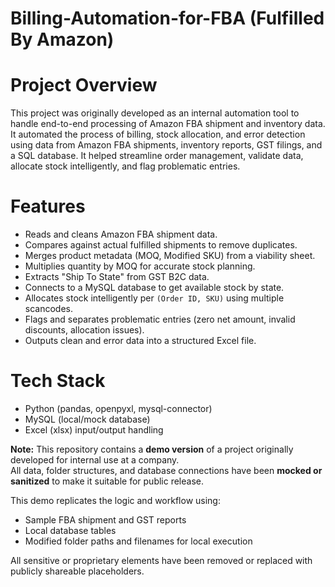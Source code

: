 # Billing-Automation-for-FBA (Fulfilled By Amazon)

# Project Overview
This project was originally developed as an internal automation tool to handle end-to-end processing of Amazon FBA shipment and inventory data. It automated the process of billing, stock allocation, and error detection using data from Amazon FBA shipments, inventory reports, GST filings, and a SQL database. It helped streamline order management, validate data, allocate stock intelligently, and flag problematic entries.

# Features
- Reads and cleans Amazon FBA shipment data.
- Compares against actual fulfilled shipments to remove duplicates.
- Merges product metadata (MOQ, Modified SKU) from a viability sheet.
- Multiplies quantity by MOQ for accurate stock planning.
- Extracts "Ship To State" from GST B2C data.
- Connects to a MySQL database to get available stock by state.
- Allocates stock intelligently per `(Order ID, SKU)` using multiple scancodes.
- Flags and separates problematic entries (zero net amount, invalid discounts, allocation issues).
- Outputs clean and error data into a structured Excel file.

# Tech Stack
- Python (pandas, openpyxl, mysql-connector)
- MySQL (local/mock database)
- Excel (xlsx) input/output handling

**Note:** This repository contains a **demo version** of a project originally developed for internal use at a company.  
All data, folder structures, and database connections have been **mocked or sanitized** to make it suitable for public release.

This demo replicates the logic and workflow using:
- Sample FBA shipment and GST reports
- Local database tables 
- Modified folder paths and filenames for local execution

All sensitive or proprietary elements have been removed or replaced with publicly shareable placeholders.



